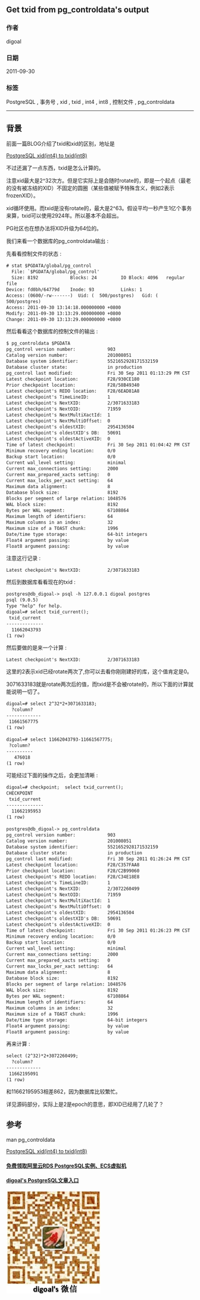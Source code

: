 ## Get txid from pg_controldata's output  
                                
### 作者                                   
digoal                           
                            
### 日期                                                                                               
2011-09-30                          
                               
### 标签                            
PostgreSQL , 事务号 , xid , txid , int4 , int8 , 控制文件 , pg_controldata    
                                                                                                  
----                                                                                            
                                                                                                     
## 背景                        
前面一篇BLOG介绍了txid和xid的区别，地址是   
  
[PostgreSQL xid(int4) to txid(int8)](20110930_01.md)  
  
不过还漏了一点东西，txid是怎么计算的。  
  
注意xid最大是2^32次方。但是它实际上是会随时rotate的，即是一个起点（最老的没有被冻结的XID）不固定的圆圈（某些值被赋予特殊含义，例如2表示frozenXID）。  
  
xid循环使用。而txid是没有rotate的，最大是2^63。假设平均一秒产生1亿个事务来算，txid可以使用2924年。所以基本不会超出。  
  
PG社区也在想办法将XID升级为64位的。  
  
我们来看一个数据库的pg_controldata输出 :   
  
先看看控制文件的状态 :   
  
```  
# stat $PGDATA/global/pg_control  
  File: `$PGDATA/global/pg_control'  
  Size: 8192            Blocks: 24         IO Block: 4096   regular file  
Device: fd0bh/64779d    Inode: 93          Links: 1  
Access: (0600/-rw-------)  Uid: (  500/postgres)   Gid: (  500/postgres)  
Access: 2011-09-30 13:14:18.000000000 +0800  
Modify: 2011-09-30 13:13:29.000000000 +0800  
Change: 2011-09-30 13:13:29.000000000 +0800  
```  
  
然后看看这个数据库的控制文件的输出 :   
  
```  
$ pg_controldata $PGDATA  
pg_control version number:            903  
Catalog version number:               201008051  
Database system identifier:           5521652928171532159  
Database cluster state:               in production  
pg_control last modified:             Fri 30 Sep 2011 01:13:29 PM CST  
Latest checkpoint location:           F28/930CE180  
Prior checkpoint location:            F28/58B49340  
Latest checkpoint's REDO location:    F28/6EAD81A8  
Latest checkpoint's TimeLineID:       1  
Latest checkpoint's NextXID:          2/3071633183  
Latest checkpoint's NextOID:          71959  
Latest checkpoint's NextMultiXactId:  1  
Latest checkpoint's NextMultiOffset:  0  
Latest checkpoint's oldestXID:        2954136504  
Latest checkpoint's oldestXID's DB:   50691  
Latest checkpoint's oldestActiveXID:  0  
Time of latest checkpoint:            Fri 30 Sep 2011 01:04:42 PM CST  
Minimum recovery ending location:     0/0  
Backup start location:                0/0  
Current wal_level setting:            minimal  
Current max_connections setting:      2000  
Current max_prepared_xacts setting:   0  
Current max_locks_per_xact setting:   64  
Maximum data alignment:               8  
Database block size:                  8192  
Blocks per segment of large relation: 1048576  
WAL block size:                       8192  
Bytes per WAL segment:                67108864  
Maximum length of identifiers:        64  
Maximum columns in an index:          32  
Maximum size of a TOAST chunk:        1996  
Date/time type storage:               64-bit integers  
Float4 argument passing:              by value  
Float8 argument passing:              by value  
```  
  
注意这行记录 :   
  
```  
Latest checkpoint's NextXID:          2/3071633183  
```  
  
然后到数据库看看现在的txid :   
  
```  
postgres@db_digoal-> psql -h 127.0.0.1 digoal postgres  
psql (9.0.5)  
Type "help" for help.  
digoal=# select txid_current();  
 txid_current   
--------------  
  11662043793  
(1 row)  
```  
  
然后要做的是来一个计算 :   
  
```  
Latest checkpoint's NextXID:          2/3071633183  
```  
  
这里的2表示xid已经rotate两次了,你可以去看你刚刚建好的库，这个值肯定是0。  
  
3071633183就是rotate两次后的值，而txid是不会被rotate的，所以下面的计算就能说明一切了。  
  
```  
digoal=# select 2^32*2+3071633183;  
  ?column?     
-------------  
 11661567775  
(1 row)  
  
digoal=# select 11662043793-11661567775;  
 ?column?   
----------  
   476018  
(1 row)  
```  
  
可能经过下面的操作之后，会更加清晰 :   
  
```  
digoal=# checkpoint;  select txid_current();  
CHECKPOINT  
 txid_current   
--------------  
  11662195953  
(1 row)  
  
postgres@db_digoal-> pg_controldata   
pg_control version number:            903  
Catalog version number:               201008051  
Database system identifier:           5521652928171532159  
Database cluster state:               in production  
pg_control last modified:             Fri 30 Sep 2011 01:26:24 PM CST  
Latest checkpoint location:           F28/C357FAA8  
Prior checkpoint location:            F28/C2B99060  
Latest checkpoint's REDO location:    F28/C34E18E8  
Latest checkpoint's TimeLineID:       1  
Latest checkpoint's NextXID:          2/3072260499  
Latest checkpoint's NextOID:          71959  
Latest checkpoint's NextMultiXactId:  1  
Latest checkpoint's NextMultiOffset:  0  
Latest checkpoint's oldestXID:        2954136504  
Latest checkpoint's oldestXID's DB:   50691  
Latest checkpoint's oldestActiveXID:  0  
Time of latest checkpoint:            Fri 30 Sep 2011 01:26:23 PM CST  
Minimum recovery ending location:     0/0  
Backup start location:                0/0  
Current wal_level setting:            minimal  
Current max_connections setting:      2000  
Current max_prepared_xacts setting:   0  
Current max_locks_per_xact setting:   64  
Maximum data alignment:               8  
Database block size:                  8192  
Blocks per segment of large relation: 1048576  
WAL block size:                       8192  
Bytes per WAL segment:                67108864  
Maximum length of identifiers:        64  
Maximum columns in an index:          32  
Maximum size of a TOAST chunk:        1996  
Date/time type storage:               64-bit integers  
Float4 argument passing:              by value  
Float8 argument passing:              by value  
```  
  
再来计算 :   
  
```  
select (2^32)*2+3072260499;  
  ?column?     
-------------  
 11662195091  
(1 row)  
```  
  
和11662195953相差862，因为数据库比较繁忙。  
  
详见源码部分，实际上是2是epoch的意思，即XID已经用了几轮了？  
  
## 参考  
man pg_controldata  
  
[PostgreSQL xid(int4) to txid(int8)](20110930_01.md)  
  
  
  
  
  
  
  
  
  
  
  
  
  
#### [免费领取阿里云RDS PostgreSQL实例、ECS虚拟机](https://free.aliyun.com/ "57258f76c37864c6e6d23383d05714ea")
  
  
#### [digoal's PostgreSQL文章入口](https://github.com/digoal/blog/blob/master/README.md "22709685feb7cab07d30f30387f0a9ae")
  
  
![digoal's weixin](../pic/digoal_weixin.jpg "f7ad92eeba24523fd47a6e1a0e691b59")
  
  
  
  
  
  
  

